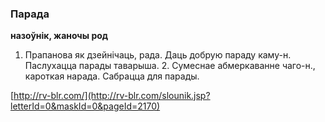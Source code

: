 ### Парада
**назоўнік, жаночы род**

1. Прапанова як дзейнічаць, рада. Даць добрую параду каму-н. Паслухацца парады таварыша. 2. Сумеснае абмеркаванне чаго-н., кароткая нарада. Сабрацца для парады.

<a rel="author">[http://rv-blr.com/](http://rv-blr.com/slounik.jsp?letterId=0&maskId=0&pageId=2170)</a>
